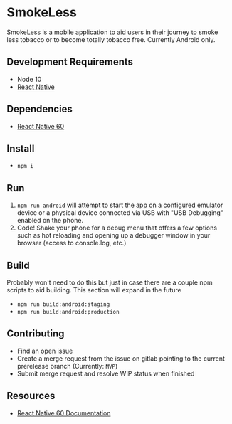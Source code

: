 # SmokeLess

SmokeLess is a mobile application to aid users in their journey to smoke less tobacco or to become totally tobacco free.  Currently Android only.

## Development Requirements
- Node 10
- [React Native](https://facebook.github.io/react-native/docs/getting-started)

## Dependencies
- [React Native 60](https://facebook.github.io/react-native/docs/0.60)

## Install
- `npm i`

## Run
1. `npm run android` will attempt to start the app on a configured emulator device or a physical device connected via USB with "USB Debugging" enabled on the phone.
2. Code!  Shake your phone for a debug menu that offers a few options such as hot reloading and opening up a debugger window in your browser (access to console.log, etc.)

## Build
Probably won't need to do this but just in case there are a couple npm scripts to aid building.  This section will expand in the future
- `npm run build:android:staging`
- `npm run build:android:production`

## Contributing
- Find an open issue
- Create a merge request from the issue on gitlab pointing to the current prerelease branch (Currently: `MVP`)
- Submit merge request and resolve WIP status when finished

## Resources
- [React Native 60 Documentation](https://facebook.github.io/react-native/docs/0.60)
